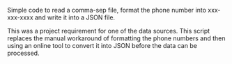 Simple code to read a comma-sep file, format the phone number into xxx-xxx-xxxx and write it into a JSON file.

This was a project requirement for one of the data sources. This script replaces the manual workaround of formatting the phone numbers and then using an online tool to convert it into JSON before the data can be processed.
